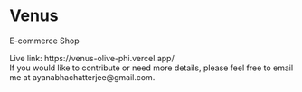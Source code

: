 # Venus 
<p>E-commerce Shop</p>
Live link: https://venus-olive-phi.vercel.app/ <br>
If you would like to contribute or need more details, please feel free to email me at ayanabhachatterjee@gmail.com.


